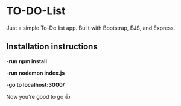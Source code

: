 TO-DO-List
==========
Just a simple To-Do list app. Built with Bootstrap, EJS, and Express.

Installation instructions
-------------------------

-**run npm install**

-**run nodemon index.js**

-**go to localhost:3000/**

Now you're good to go 👍
